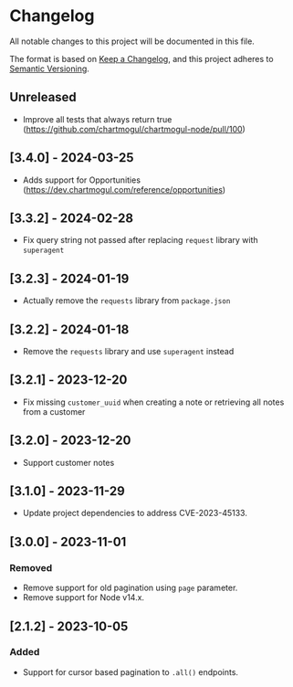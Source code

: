 # Changelog

All notable changes to this project will be documented in this file.

The format is based on [Keep a Changelog],
and this project adheres to [Semantic Versioning].

[Keep a Changelog]: https://keepachangelog.com/en/1.0.0/
[Semantic Versioning]: https://semver.org/spec/v2.0.0.html
## Unreleased
- Improve all tests that always return true (https://github.com/chartmogul/chartmogul-node/pull/100)

## [3.4.0] - 2024-03-25
- Adds support for Opportunities (https://dev.chartmogul.com/reference/opportunities)

## [3.3.2] - 2024-02-28
- Fix query string not passed after replacing `request` library with `superagent`

## [3.2.3] - 2024-01-19
- Actually remove the `requests` library from `package.json`

## [3.2.2] - 2024-01-18
- Remove the `requests` library and use `superagent` instead

## [3.2.1] - 2023-12-20
- Fix missing `customer_uuid` when creating a note or retrieving all notes from a customer

## [3.2.0] - 2023-12-20
- Support customer notes

## [3.1.0] - 2023-11-29
- Update project dependencies to address CVE-2023-45133.

## [3.0.0] - 2023-11-01

### Removed
- Remove support for old pagination using `page` parameter.
- Remove support for Node v14.x.

## [2.1.2] - 2023-10-05

### Added
- Support for cursor based pagination to `.all()` endpoints.
